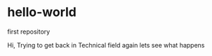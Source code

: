 # hello-world
first repository


Hi, Trying to get back in Technical field again
lets see what happens
